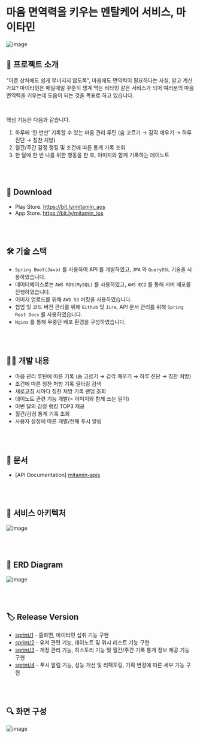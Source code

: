 # 마음 면역력을 키우는 멘탈케어 서비스, 마이타민

![image](https://user-images.githubusercontent.com/78673570/203768892-848cd6b3-1348-4b2c-bb0a-cde5bf897864.png)

## 💊 프로젝트 소개

"아픈 상처에도 쉽게 무너지지 않도록", 마음에도 면역력이 필요하다는 사실, 알고 계신가요? 마이타민은 매일매일 꾸준히 챙겨 먹는 비타민 같은 서비스가 되어 여러분의 마음 면역력을 키우는데 도움이 되는 것을 목표로 하고 있습니다.

<br>

핵심 기능은 다음과 같습니다.

1. 하루에 ‘한 번만’ 기록할 수 있는 마음 관리 루틴 (숨 고르기 → 감각 깨우기 → 하루 진단 → 칭찬 처방)
2. 월간/주간 감정 랭킹 및 조건에 따른 통계 기록 조회
3. 한 달에 한 번 나를 위한 행동을 한 후, 이미지와 함께 기록하는 데이노트

<br><br>

## 🔗 Download
- Play Store. https://bit.ly/mitamin_aos 
- App  Store. https://bit.ly/mitamin_ios

<br><br>

## 🛠 기술 스택

- `Spring Boot(Java)` 를 사용하여 API 를 개발하였고, `JPA` 와 `QueryDSL` 기술을 사용하였습니다.
- 데이터베이스로는 `AWS RDS(MySQL)` 를 사용하였고, `AWS EC2` 를 통해 서버 배포를 진행하였습니다.
- 이미지 업로드를 위해 `AWS S3` 버킷을 사용하였습니다.
- 협업 및 코드 버전 관리를 위해 `Github` 및 `Jira`, API 문서 관리를 위해 `Spring Rest Docs` 를 사용하였습니다.
- `Nginx` 를 통해 무중단 배포 환경을 구성하였습니다.

<br><br>

## 👩‍💻 개발 내용
- 마음 관리 루틴에 따른 기록 (숨 고르기 → 감각 깨우기 → 하루 진단 → 칭찬 처방)
- 조건에 따른 칭찬 처방 기록 필터링 검색
- 새로고침 시마다 칭찬 처방 기록 랜덤 조회
- 데이노트 관련 기능 개발(= 이미지와 함께 쓰는 일기)
- 이번 달의 감정 랭킹 TOP3 제공
- 월간/감정 통계 기록 조회
- 사용자 설정에 따른 개별/전체 푸시 알림

<br><br>

## 📑 문서

- [API Documentation] [mitamin-apis](https://jaejlf.github.io/MiTamin_BE/)

<br><br>

## 🧩 서비스 아키텍처
![image](https://user-images.githubusercontent.com/78673570/201472540-1b60ba08-e610-43b0-b8c2-ca75e15228a2.png)

<br><br>

## 💾 ERD Diagram
![image](https://user-images.githubusercontent.com/78673570/202361366-a5c99778-a238-47f5-8b4c-fc0f9b4849b2.png)

<br><br>

## 🏷 Release Version
- [sprint/1](https://github.com/jaejlf/MyTamin_BE/releases/tag/v1.0.0) - 홈화면, 마이타민 섭취 기능 구현
- [sprint/2](https://github.com/jaejlf/MyTamin_BE/releases/tag/v1.0.1) - 유저 관련 기능, 데이노트 및 위시 리스트 기능 구현
- [sprint/3](https://github.com/jaejlf/MyTamin_BE/releases/tag/v1.0.2) - 계정 관리 기능, 히스토리 기능 및 월간/주간 기록 통계 정보 제공 기능 구현
- [sprint/4](https://github.com/jaejlf/MiTamin_BE/releases/tag/v1.0.4) - 푸시 알림 기능, 성능 개선 및 리팩토링, 기획 변경에 따른 세부 기능 구현

<br><br>

## 🔍 화면 구성
![image](https://user-images.githubusercontent.com/78673570/201472564-75af011f-3123-43d1-ab0f-3a0c470cd412.png)

